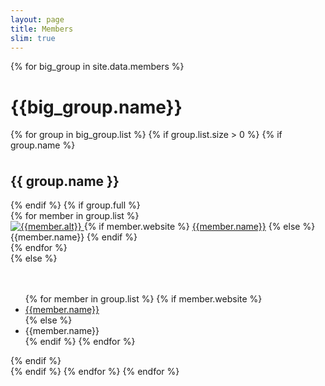```yaml
---
layout: page
title: Members
slim: true
---
```



<div class="row">
    {% for big_group in site.data.members %}
        <h1> {{big_group.name}} </h1>
        {% for group in big_group.list %}
            {% if group.list.size > 0 %}
                {% if group.name %}
                    <div style="line-height:50%;">
                        <br>
                    </div>
                    <h2>{{ group.name }}</h2>
                {% endif %}
                {% if group.full %}
                  <div class="row">
                      {% for member in group.list %}
                          <div class="col-xl-3 col-lg-3 col-md-4 text-center col-sm-6 col-xs-6">
                              <a target="_blank" href="{{member.website}}">
                                  <img class="img-responsive img-circle" src="{{member.image}}" alt="{{member.alt}}">
                              </a>
                              {% if member.website %}
                                  <a target="_blank" href="{{member.website}}">{{member.name}}</a>
                              {% else %}
                                  {{member.name}}
                              {% endif %}
                              <!--{% if member.coadvisor %}
                                  <br>Co-advised by <a target="_blank" href="{{member.coadvisorweb}}">{{member.coadvisor}}</a>
                              {% endif %}-->
                          </div>
                      {% endfor %}
                  </div>
                {% else %}
                    <div class="row">
                        <br>
                        <br />
                        <ul>
                            {% for member in group.list %}
                                {% if member.website %}
                                    <li><a target="_blank" href="{{member.website}}"> {{member.name}} </a></li>
                                {% else %}
                                    <li><a> {{member.name}} </a></li>
                                {% endif %}
                            {% endfor %}
                        </ul>
                    </div>
                {% endif %}
                <br>
            {% endif %}
        {% endfor %}
    {% endfor %}
</div>

